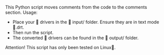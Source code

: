 This Python script moves comments from the code to the comments section.
Usage:
- Place your 📄 drivers in the 📂 input/ folder. Ensure they are in text mode 📄.drt.
- Then run the script.
- The converted 📄 drivers can be found in the 📂 output/ folder.

Attention! This script has only been tested on Linux🐧.
